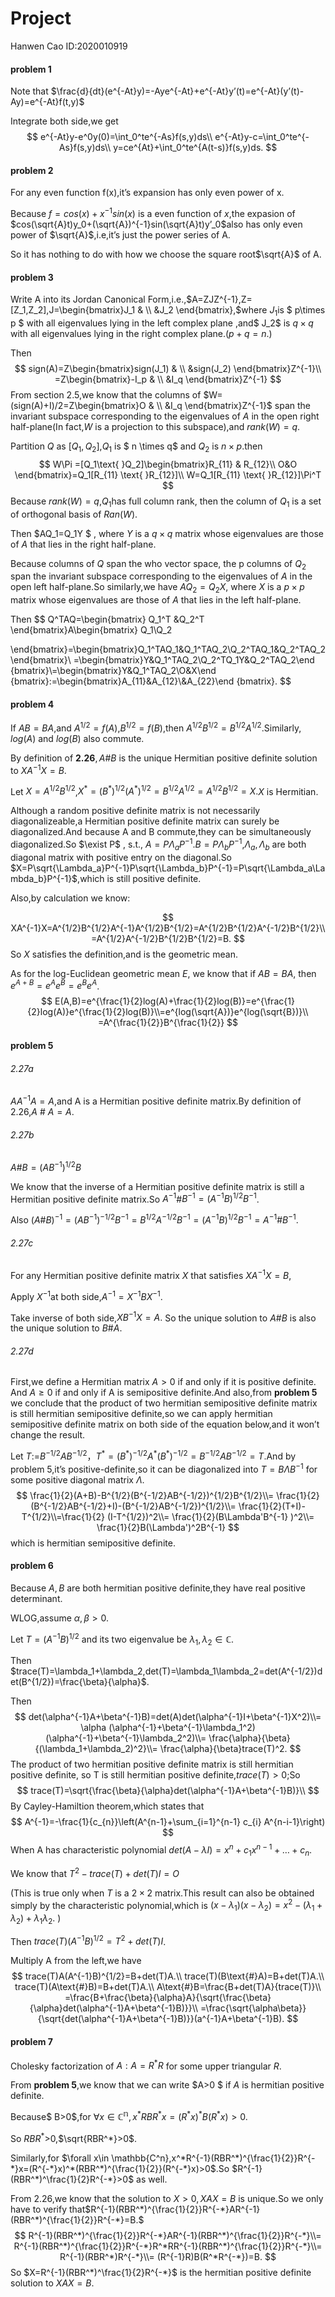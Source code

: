 # Project

Hanwen Cao  ID:2020010919

#### problem 1

Note that $\frac{d}{dt}(e^{-At}y)=-Aye^{-At}+e^{-At}y’(t)=e^{-At}(y’(t)-Ay)=e^{-At}f(t,y)$

Integrate both side,we get 
$$
e^{-At}y-e^0y(0)=\int_0^te^{-As}f(s,y)ds\\
e^{-At}y-c=\int_0^te^{-As}f(s,y)ds\\
y=ce^{At}+\int_0^te^{A(t-s)}f(s,y)ds.
$$


#### problem 2

For any even function f(x),it’s expansion has only even power of x.

Because $f=cos(x)+x^{-1}sin(x)$ is a even function of $x$,the expasion of $cos(\sqrt{A}t)y_0+(\sqrt{A})^{-1}sin(\sqrt{A}t)y’_0$also has only even power of $\sqrt{A}$,i.e,it’s just the power series of A.

So it has nothing to do with how we choose the square root$\sqrt{A}$ of A.



#### problem 3

Write A into its Jordan Canonical Form,i.e.,$A=ZJZ^{-1},Z=[Z_1,Z_2],J=\begin{bmatrix}J_1
  & \\
  &J_2
\end{bmatrix},$where $J_1$is $ p\times p $ with all eigenvalues lying in the left complex plane ,and$ J_2$ is $q\times q$ with all eigenvalues lying in the right complex plane.$(p+q=n.)$

Then
$$
sign(A)=Z\begin{bmatrix}sign(J_1)
  & \\
  &sign(J_2)
\end{bmatrix}Z^{-1}\\
=Z\begin{bmatrix}-I_p
  & \\
  &I_q
\end{bmatrix}Z^{-1}
$$
From section 2.5,we know that the columns of $W=(sign(A)+I)/2=Z\begin{bmatrix}O
  & \\
  &I_q
\end{bmatrix}Z^{-1}$ span the invariant subspace corresponding to the eigenvalues of $A$ in the open right half-plane(In fact,$W$ is a projection to this subspace),and $rank(W)=q.$

Partition $Q$ as $[Q_1,Q_2]$,$Q_1$ is $ n \times q$ and $Q_2$ is $n \times p$.then
$$
W\Pi =[Q_1\text{  }Q_2]\begin{bmatrix}R_{11}
  & R_{12}\\
  O&O
\end{bmatrix}=Q_1[R_{11} \text{ }R_{12}]\\
W=Q_1[R_{11}  \text{ }R_{12}]\Pi^T
$$
Because $rank(W)=q$,$Q_1$has full column rank, then the column of $Q_1$ is a set of orthogonal basis of $Ran(W).$

Then $AQ_1=Q_1Y $ , where $Y$ is a $q\times q$ matrix whose eigenvalues are those of $A$ that lies in the right half-plane.

Because columns of $Q$ span the who vector space, the p columns of $Q_2$ span the invariant subspace corresponding to the eigenvalues of $A$ in the open left half-plane.So similarly,we have $AQ_2=Q_2X,$ where $X$ is a $p\times p$ matrix whose eigenvalues are those of $A$ that lies in the left half-plane.

Then
$$
Q^TAQ=\begin{bmatrix}
Q_1^T  &Q_2^T
\end{bmatrix}A\begin{bmatrix}
 Q_1\\Q_2

\end{bmatrix}=\begin{bmatrix}Q_1^TAQ_1&Q_1^TAQ_2\\Q_2^TAQ_1&Q_2^TAQ_2\end{bmatrix}\\
=\begin{bmatrix}Y&Q_1^TAQ_2\\Q_2^TQ_1Y&Q_2^TAQ_2\end {bmatrix}\\=\begin{bmatrix}Y&Q_1^TAQ_2\\O&X\end {bmatrix}:=\begin{bmatrix}A_{11}&A_{12}\\&A_{22}\end {bmatrix}.
$$

#### problem 4

If $AB=BA$,and $A^{1/2}=f(A)$,$B^{1/2}=f(B)$,then $A^{1/2}B^{1/2}=B^{1/2}A^{1/2}.$Similarly, $log(A)$ and $log(B)$ also commute.

By definition of **2.26**$,A$#$B$ is the unique Hermitian positive definite solution to $XA^{-1}X=B$.

Let $X=A^{1/2}B^{1/2}$,$X^*=(B^*)^{1/2}(A^*)^{1/2}=B^{1/2}A^{1/2}=A^{1/2}B^{1/2}=X.$$X$ is Hermitian.

Although a random positive definite matrix is not necessarily diagonalizeable,a Hermitian positive definite matrix can surely be diagonalized.And because A and B commute,they can be simultaneously diagonalized.So $\exist P$ , s.t., $A=P\Lambda_aP^{-1}$.$B=P\Lambda_bP^{-1}$,$\Lambda_a,\Lambda_b$ are both diagonal matrix with positive entry on the diagonal.So $X=P\sqrt{\Lambda_a}P^{-1}P\sqrt{\Lambda_b}P^{-1}=P\sqrt{\Lambda_a\Lambda_b}P^{-1}$,which is still positive definite.

Also,by calculation we know:


$$
XA^{-1}X=A^{1/2}B^{1/2}A^{-1}A^{1/2}B^{1/2}=A^{1/2}B^{1/2}A^{-1/2}B^{1/2}\\=A^{1/2}A^{-1/2}B^{1/2}B^{1/2}=B.
$$
So $X$ satisfies the definition,and is the geometric mean.

As for the log-Euclidean geometric mean $E$, we know that if $AB=BA$, then $e^{A+B}=e^Ae^B=e^Be^A$.
$$
E(A,B)=e^{\frac{1}{2}log(A)+\frac{1}{2}log(B)}=e^{\frac{1}{2}log(A)}e^{\frac{1}{2}log(B)}\\=e^{log(\sqrt{A})}e^{log(\sqrt{B})}\\
=A^{\frac{1}{2}}B^{\frac{1}{2}}
$$

#### problem 5

###### 2.27a

$AA^{-1}A=A$,and A is a Hermitian positive definite matrix.By definition of 2.26,$A$ # $A=A.$

###### 2.27b

$A$#$B=(AB^{-1})^{1/2}B$

We know that the inverse of a Hermitian positive definite matrix is still a Hermitian positive definite matrix.So $A^{-1}$#$B^{-1}=(A^{-1}B)^{1/2}B^{-1}$.

Also $(A$#$B)^{-1}=(AB^{-1})^{-1/2}B^{-1}=B^{1/2}A^{-1/2}B^{-1}=(A^{-1}B)^{1/2}B^{-1}=A^{-1}$#$B^{-1}$.

###### 2.27c

For any Hermitian positive definite matrix $X$ that satisfies $XA^{-1}X=B$,

Apply $X^{-1}$at both side,$A^{-1}=X^{-1}BX^{-1}$.

Take inverse of both side,$XB^{-1}X=A.$ So the unique solution to $A$#$B$ is also the unique solution to $B$#$A$.

###### 2.27d

First,we define a Hermitian matrix $A>0$ if and only if it is positive definite. And $A\ge 0$ if and only if A is semipositive definite.And also,from **problem 5** we conclude that the product of two hermitian semipositive definite matrix is still hermitian semipositive definite,so we can apply hermitian semipositive definite matrix on both side of the equation below,and it won’t change the result.

Let $T:=$$B^{-1/2}AB^{-1/2}$，$T^*=(B^*)^{-1/2}A^*(B^*)^{-1/2}=B^{-1/2}AB^{-1/2}=T$.And by problem 5,it’s positive-definite,so it can be diagonalized into $T=B\Lambda B^{-1}$ for some positive diagonal matrix $\Lambda$.
$$
\frac{1}{2}(A+B)-B^{1/2}(B^{-1/2}AB^{-1/2})^{1/2}B^{1/2}\\=
\frac{1}{2}(B^{-1/2}AB^{-1/2}+I)-(B^{-1/2}AB^{-1/2})^{1/2}\\=
\frac{1}{2}(T+I)-T^{1/2}\\=\frac{1}{2}
(I-T^{1/2})^2\\=
\frac{1}{2}(B\Lambda'B^{-1} )^2\\=
\frac{1}{2}B(\Lambda')^2B^{-1}
$$
which is hermitian semipositive definite.

#### problem 6

Because $A,B$ are both hermitian positive definite,they have real positive determinant.

WLOG,assume $\alpha,\beta>0$.

Let $T=(A^{-1}B)^{1/2}$ and its two eigenvalue be $\lambda_1,\lambda_2\in \mathbb{C}$.

Then $trace(T)=\lambda_1+\lambda_2,det(T)=\lambda_1\lambda_2=det(A^{-1/2})det(B^{1/2})=\frac{\beta}{\alpha}$.

Then 
$$
det(\alpha^{-1}A+\beta^{-1}B)=det(A)det(\alpha^{-1}I+\beta^{-1}X^2)\\=
\alpha (\alpha^{-1}+\beta^{-1}\lambda_1^2)(\alpha^{-1}+\beta^{-1}\lambda_2^2)\\=
\frac{\alpha}{\beta}{(\lambda_1+\lambda_2)^2}\\=
\frac{\alpha}{\beta}trace(T)^2.
$$
The product of two hermitian positive definite matrix is still hermitian positive definite, so T is still hermitian positive definite,$trace(T)>0;$So
$$
trace(T)=\sqrt{\frac{\beta}{\alpha}det(\alpha^{-1}A+\beta^{-1}B)}\\
$$
By Cayley-Hamiltion theorem,which states that
$$
A^{-1}=-\frac{1}{c_{n}}\left(A^{n-1}+\sum_{i=1}^{n-1} c_{i} A^{n-i-1}\right)
$$
When A has characteristic polynomial $det(A-\lambda I)=x^n+c_1x^{n-1}+…+c_n$.

We know that $T^2-trace(T)+det(T)I=O$

(This is true only when $T$ is a $2\times 2$ matrix.This result can also be obtained simply by the characteristic polynomial,which is $(x-\lambda_1) (x-\lambda_2)=x^2-(\lambda_1+\lambda_2)+\lambda_1\lambda_2.$ )

Then $trace(T)(A^{-1}B)^{1/2}=T^2+det(T)I$.

Multiply A from the left,we have
$$
trace(T)A(A^{-1}B)^{1/2}=B+det(T)A.\\
trace(T)(B\text{#}A)=B+det(T)A.\\
trace(T)(A\text{#}B)=B+det(T)A.\\
A\text{#}B=\frac{B+det(T)A}{trace(T)}\\
=\frac{B+\frac{\beta}{\alpha}A}{\sqrt{\frac{\beta}{\alpha}det(\alpha^{-1}A+\beta^{-1}B)}}\\
=\frac{\sqrt{\alpha\beta}}{\sqrt{det(\alpha^{-1}A+\beta^{-1}B)}}(a^{-1}A+\beta^{-1}B).
$$

#### problem 7

Cholesky factorization of $A: A=R^*R$ for some upper triangular $R$.

From **problem 5**,we know that we can write $A>0 $ if $A$ is hermitian positive definite.

Because$ B>0$,for $\forall x\in \mathbb{C^n},x^*RBR^*x=(R^*x)^*B(R^*x)>0$.

So $RBR^*$>0,$\sqrt{RBR^*}>0$.

Similarly,for $\forall x\in \mathbb{C^n},x^*R^{-1}(RBR^*)^{\frac{1}{2}}R^{-*}x=(R^{-*}x)^*(RBR^*)^{\frac{1}{2}}(R^{-*}x)>0$.So $R^{-1}(RBR^*)^\frac{1}{2}R^{-*}>0$ as well.

From 2.26,we know that the solution to $X>0,XAX=B$ is unique.So we only have to verify that$R^{-1}(RBR^*)^{\frac{1}{2}}R^{-*}AR^{-1}(RBR^*)^{\frac{1}{2}}R^{-*}=B.$
$$
R^{-1}(RBR^*)^{\frac{1}{2}}R^{-*}AR^{-1}(RBR^*)^{\frac{1}{2}}R^{-*}\\=
R^{-1}(RBR^*)^{\frac{1}{2}}R^{-*}R^*RR^{-1}(RBR^*)^{\frac{1}{2}}R^{-*}\\=
R^{-1}(RBR^*)R^{-*}\\=
(R^{-1}R)B(R^*R^{-*})=B.
$$
So $X=R^{-1}(RBR^*)^\frac{1}{2}R^{-*}$ is the hermitian positive definite solution to $XAX=B$.
